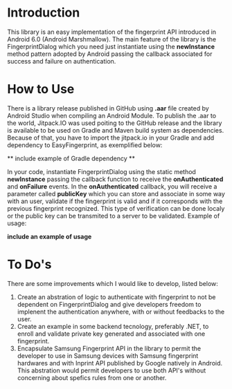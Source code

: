 # Introduction #

This library is an easy implementation of the fingerprint API introduced in Android 6.0 (Android Marshmallow). The main feature of the library is the FingerprintDialog which you need just instantiate using the **newInstance** method pattern adopted by Android passing the callback associated for success and failure on authentication.

# How to Use #

There is a library release published in GitHub using **.aar** file created by Android Studio when compiling an Android Module. To publish the .aar to the world, Jitpack.IO was used poiting to the GitHub release and the library is available to be used on Gradle and Maven build system as dependencies. Because of that, you have to import the jitpack.io in your Gradle and add dependency to EasyFingerprint, as exemplified below:

** include example of Gradle dependency **

In your code, instantiate FingerprintDialog using the static method **newInstance** passing the callback function to receive the **onAuthenticated** and **onFailure** events. In the **onAuthenticated** callback, you will receive a parameter called **publicKey** which you can store and associate in some way with an user, validate if the fingerprint is valid and if it corresponds with the previous fingerprint recognized. This type of verification can be done localy or the public key can be transmited to a server to be validated. Example of usage:

**include an example of usage**

# To Do's #

There are some improvements which I would like to develop, listed below:

1. Create an abstration of logic to authenticate with fingerprint to not be dependent on FingerprintDialog and give developers freedom to implenent the authentication anywhere, with or without feedbacks to the user.
2. Create an example in some backend tecnology, preferably .NET, to enroll and validate private key generated and associated with one fingerprint.
3. Encapsulate Samsung Fingerprint API in the library to permit the developer to use in Samsung devices with Samsung fingerprint hardwares and with Inprint API published by Google natively in Android. This abstration would permit developers to use both API's without concerning about spefics rules from one or another.
